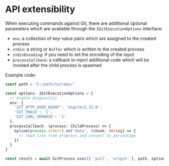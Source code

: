 # API extensibility

When executing commands against Git, there are additional optional parameters
which are available through the `IGitExecutionOptions` interface:

 - `env`: a collection of key-value pairs which are assigned to the created
    process
 - `stdin`: a string or `Buffer` which is written to the created process
 - `stdinEncoding`: if you need to set the encoding of the input
 - `processCallback`: a callback to inject additional code which will be invoked
    after the child process is spawned

Example code:

```ts
const path = 'C:/path/to/repo/'

const options: IGitExecutionOptions = {
  // enable diagnostics
  env: {
    'GIT_HTTP_USER_AGENT': 'dugite/2.12.0',
    'GIT_TRACE': '1',
    'GIT_CURL_VERBOSE': '1'
  },
  processCallback: (process: ChildProcess) => {
    byline(process.stderr).on('data', (chunk: string) => {
      // read line from progress and convert to percentage
    })
  }
}

const result = await GitProcess.exec([ 'pull', 'origin' ], path, options)
```
